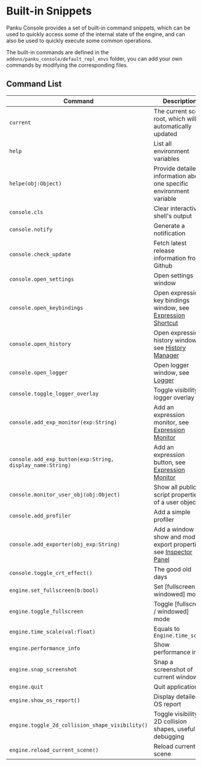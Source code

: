 # Built-in Snippets

Panku Console provides a set of built-in command snippets, which can be used to quickly access some of the internal state of the engine, and can also be used to quickly execute some common operations.

The built-in commands are defined in the `addons/panku_console/default_repl_envs` folder, you can add your own commands by modifying the corresponding files.

## **Command List**

| Command | Description |
| --- | --- |
| `current` | The current scene root, which will be automatically updated |
| `help` | List all environment variables |
| `helpe(obj:Object)` | Provide detailed information about one specific environment variable |
| `console.cls` | Clear interactive shell's output |
| `console.notify` | Generate a notification |
| `console.check_update` | Fetch latest release information from Github |
| `console.open_settings` | Open settings window |
| `console.open_keybindings` | Open expression key bindings window, see [Expression Shortcut](expression_shortcut.md) |
| `console.open_history` | Open expression history window, see [History Manager](history_manager.md) |
| `console.open_logger` | Open logger window, see [Logger](logger.md) |
| `console.toggle_logger_overlay` | Toggle visibility of logger overlay |
| `console.add_exp_monitor(exp:String)` | Add an expression monitor, see [Expression Monitor](expression_monitor.md) |
| `console.add_exp_button(exp:String, display_name:String)` | Add an expression button, see [Expression Monitor](expression_monitor.md) |
| `console.monitor_user_obj(obj:Object)` | Show all public script properties of a user object |
| `console.add_profiler` | Add a simple profiler |
| `console.add_exporter(obj_exp:String)` | Add a window to show and modify export properties, see [Inspector Panel](generating_inspector_panel.md) |
| `console.toggle_crt_effect()` | The good old days |
| `engine.set_fullscreen(b:bool)` | Set [fullscreen / windowed] mode |
| `engine.toggle_fullscreen` | Toggle [fullscreen / windowed] mode |
| `engine.time_scale(val:float)` | Equals to `Engine.time_scale` |
| `engine.performance_info` | Show performance info |
| `engine.snap_screenshot` | Snap a screenshot of current window |
| `engine.quit` | Quit application |
| `engine.show_os_report()` | Display detailed OS report |
| `engine.toggle_2d_collision_shape_visibility()` | Toggle visibility of 2D collision shapes, useful for debugging |
| `engine.reload_current_scene()` | Reload current scene |

